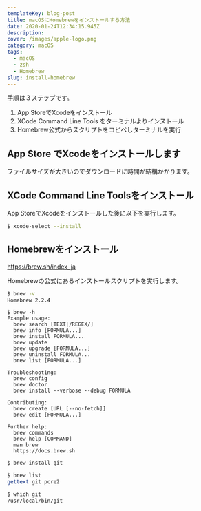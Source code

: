 ```yaml
---
templateKey: blog-post
title: macOSにHomebrewをインストールする方法
date: 2020-01-24T12:34:15.945Z
description: 
cover: /images/apple-logo.png
category: macOS
tags:
  - macOS
  - zsh
  - Homebrew
slug: install-homebrew
---
```


手順は３ステップです。

1. App StoreでXcodeをインストール
2. XCode Command Line Tools をターミナルよりインストール
3. Homebrew公式からスクリプトをコピペしターミナルを実行

## App Store でXcodeをインストールします

ファイルサイズが大きいのでダウンロードに時間が結構かかります。

## XCode Command Line Toolsをインストール

App StoreでXcodeをインストールした後に以下を実行します。

```sh
$ xcode-select --install
```

## Homebrewをインストール

https://brew.sh/index_ja

Homebrewの公式にあるインストールスクリプトを実行します。

```sh
$ brew -v
Homebrew 2.2.4
```


```
$ brew -h
Example usage:
  brew search [TEXT|/REGEX/]
  brew info [FORMULA...]
  brew install FORMULA...
  brew update
  brew upgrade [FORMULA...]
  brew uninstall FORMULA...
  brew list [FORMULA...]

Troubleshooting:
  brew config
  brew doctor
  brew install --verbose --debug FORMULA

Contributing:
  brew create [URL [--no-fetch]]
  brew edit [FORMULA...]

Further help:
  brew commands
  brew help [COMMAND]
  man brew
  https://docs.brew.sh
```

```sh
$ brew install git
```

```sh
$ brew list
gettext	git	pcre2
```

```sh
$ which git
/usr/local/bin/git
```